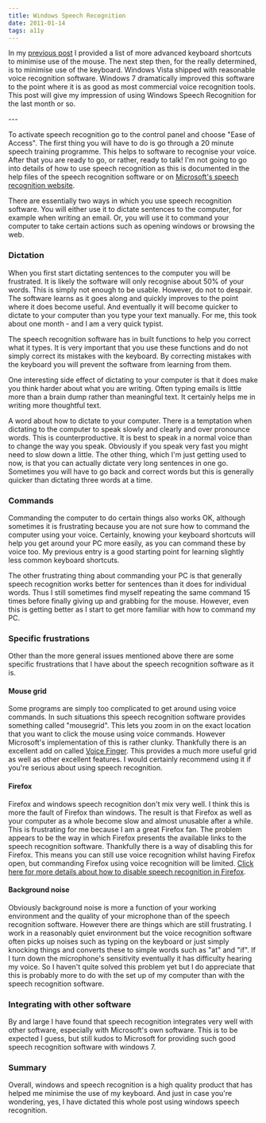 ```yaml
---
title: Windows Speech Recognition
date: 2011-01-14
tags: a11y
---
```

<p>In my <a title="Windows computing without a mouse" href="/posts/2011/windows-computing-without-a-mouse/">previous post</a> I provided a list of more advanced keyboard shortcuts to minimise use of the mouse. The next step then, for the really determined, is to minimise use of the keyboard. Windows Vista shipped with reasonable voice recognition software. Windows 7 dramatically improved this software to the point where it is as good as most commercial voice recognition tools. This post will give my impression of using Windows Speech Recognition for the last month or so.</p>
---

<p>To activate speech recognition go to the control panel and choose "Ease of Access". The first thing you will have to do is go through a 20 minute speech training programme. This helps to software to recognise your voice. After that you are ready to go, or rather, ready to talk! I'm not going to go into details of how to use speech recognition as this is documented in the help files of the speech recognition software or on <a href="http://windows.microsoft.com/en-US/windows7/What-can-I-do-with-Speech-Recognition">Microsoft's speech recognition website</a>.</p>
<p>There are essentially two ways in which you use speech recognition software. You will either use it to dictate sentences to the computer, for example when writing an email. Or, you will use it to command your computer to take certain actions such as opening windows or browsing the web.</p>
<h3>Dictation</h3>
<p>When you first start dictating sentences to the computer you will be frustrated. It is likely the software will only recognise about 50% of your words. This is simply not enough to be usable. However, do not to despair. The software learns as it goes along and quickly improves to the point where it does become useful. And eventually it will become quicker to dictate to your computer than you type your text manually. For me, this took about one month - and I am a very quick typist.</p>
<p>The speech recognition software has in built functions to help you correct what it types. It is very important that you use these functions and do not simply correct its mistakes with the keyboard. By correcting mistakes with the keyboard you will prevent the software from learning from them.</p>
<p>One interesting side effect of dictating to your computer is that it does make you think harder about what you are writing. Often typing emails is little more than a brain dump rather than meaningful text. It certainly helps me in writing more thoughtful text.</p>
<p>A word about how to dictate to your computer. There is a temptation when dictating to the computer to speak slowly and clearly and over pronounce words. This is counterproductive. It is best to speak in a normal voice than to change the way you speak. Obviously if you speak very fast you might need to slow down a little. The other thing, which I'm just getting used to now, is that you can actually dictate very long sentences in one go. Sometimes you will have to go back and correct words but this is generally quicker than dictating three words at a time.</p>
<h3>Commands</h3>
<p>Commanding the computer to do certain things also works OK, although sometimes it is frustrating because you are not sure how to command the computer using your voice. Certainly, knowing your keyboard shortcuts will help you get around your PC more easily, as you can command these by voice too. My previous entry is a good starting point for learning slightly less common keyboard shortcuts.</p>
<p>The other frustrating thing about commanding your PC is that generally speech recognition works better for sentences than it does for individual words. Thus I still sometimes find myself repeating the same command 15 times before finally giving up and grabbing for the mouse. However, even this is getting better as I start to get more familiar with how to command my PC.</p>
<h3>Specific frustrations</h3>
<p>Other than the more general issues mentioned above there are some specific frustrations that I have about the speech recognition software as it is.</p>
<h4>Mouse grid</h4>
<p>Some programs are simply too complicated to get around using voice commands. In such situations this speech recognition software provides something called "mousegrid". This lets you zoom in on the exact location that you want to click the mouse using voice commands. However Microsoft's implementation of this is rather clunky. Thankfully there is an excellent add on called <a href="http://voicefinger.cozendey.com/">Voice Finger</a>. This provides a much more useful grid as well as other excellent features. I would certainly recommend using it if you're serious about using speech recognition.</p>
<h4>Firefox</h4>
<p>Firefox and windows speech recognition don't mix very well. I think this is more the fault of Firefox than windows. The result is that Firefox as well as your computer as a whole become slow and almost unusable after a while. This is frustrating for me because I am a great Firefox fan. The problem appears to be the way in which Firefox presents the available links to the speech recognition software. Thankfully there is a way of disabling this for Firefox. This means you can still use voice recognition whilst having Firefox open, but commanding Firefox using voice recognition will be limited. <a href="http://www.speechcomputing.com/node/2720"> Click here for more details about how to disable speech recognition in Firefox</a>.</p>
<h4>Background noise</h4>
<p>Obviously background noise is more a function of your working environment and the quality of your microphone than of the speech recognition software. However there are things which are still frustrating. I work in a reasonably quiet environment but the voice recognition software often picks up noises such as typing on the keyboard or just simply knocking things and converts these to simple words such as "at" and "if". If I turn down the microphone's sensitivity eventually it has difficulty hearing my voice. So I haven't quite solved this problem yet but I do appreciate that this is probably more to do with the set up of my computer than with the speech recognition software.</p>
<h3>Integrating with other software</h3>
<p>By and large I have found that speech recognition integrates very well with other software, especially with Microsoft's own software. This is to be expected I guess, but still kudos to Microsoft for providing such good speech recognition software with windows 7.</p>
<h3>Summary</h3>
<p>Overall, windows and speech recognition is a high quality product that has helped me minimise the use of my keyboard. And just in case you're wondering, yes, I have dictated this whole post using windows speech recognition.</p>